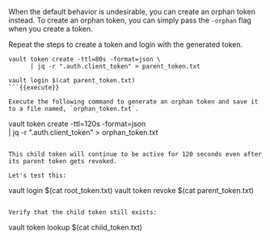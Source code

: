 When the default behavior is undesirable, you can create an orphan token instead. To create an orphan token, you can simply pass the `-orphan` flag when you create a token.

Repeat the steps to create a token and login with the generated token.

```
vault token create -ttl=80s -format=json \
      | jq -r ".auth.client_token" > parent_token.txt

vault login $(cat parent_token.txt)
```{{execute}}

Execute the following command to generate an orphan token and save it to a file named, `orphan_token.txt`.

```
vault token create -ttl=120s -format=json \
      | jq -r ".auth.client_token" > orphan_token.txt
```{{execute}}

This child token will continue to be active for 120 seconds even after its parent token gets revoked.

Let's test this:

```
vault login $(cat root_token.txt)
vault token revoke $(cat parent_token.txt)
```{{execute}}

Verify that the child token still exists:

```
vault token lookup $(cat child_token.txt)
```{{execute}}
